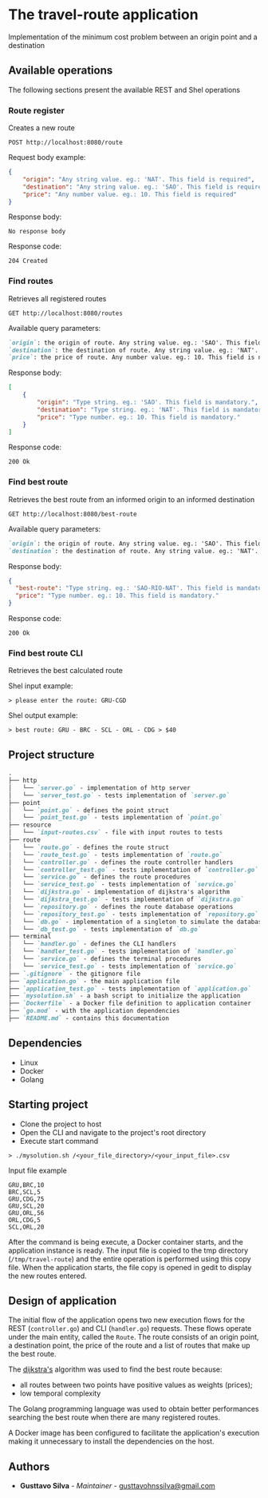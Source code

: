 # The travel-route application
Implementation of the minimum cost problem between an origin point and a destination

## Available operations
The following sections present the available REST and Shel operations

### Route register
Creates a new route

```
POST http://localhost:8080/route
```

Request body example:
```JSON
{
	"origin": "Any string value. eg.: 'NAT'. This field is required",
	"destination": "Any string value. eg.: 'SAO'. This field is required",
	"price": "Any number value. eg.: 10. This field is required"
}
```

Response body:
```
No response body
```

Response code:
```
204 Created
```

### Find routes
Retrieves all registered routes

```
GET http://localhost:8080/routes
```

Available query parameters:
```MARKDOWN
`origin`: the origin of route. Any string value. eg.: 'SAO'. This field is not mandatory.
`destination`: the destination of route. Any string value. eg.: 'NAT'. This field is not mandatory.
`price`: the price of route. Any number value. eg.: 10. This field is not mandatory.
```

Response body:
```JSON
[
    {
    	"origin": "Type string. eg.: 'SAO'. This field is mandatory.",
    	"destination": "Type string. eg.: 'NAT'. This field is mandatory.",
    	"price": "Type number. eg.: 10. This field is mandatory."
    }
]    
```

Response code:
```
200 Ok
```

### Find best route
Retrieves the best route from an informed origin to an informed destination

```
GET http://localhost:8080/best-route
```

Available query parameters:
```MARKDOWN
`origin`: the origin of route. Any string value. eg.: 'SAO'. This field is mandatory.
`destination`: the destination of route. Any string value. eg.: 'NAT'. This field is mandatory.
```

Response body:
```JSON
{
  "best-route": "Type string. eg.: 'SAO-RIO-NAT'. This field is mandatory.",
  "price": "Type number. eg.: 10. This field is mandatory."
}
```

Response code:
```
200 Ok
```

### Find best route CLI
Retrieves the best calculated route

Shel input example:
```SHELL
> please enter the route: GRU-CGD
```

Shel output example:
```SHELL
> best route: GRU - BRC - SCL - ORL - CDG > $40
```

## Project structure
```MARKDOWN
.
├── http
│   └── `server.go` - implementation of http server
│   └── `server_test.go` - tests implementation of `server.go`
├── point
│   └── `point.go` - defines the point struct
│   └── `point_test.go` - tests implementation of `point.go`
├── resource
│   └── `input-routes.csv` - file with input routes to tests
├── route
│   └── `route.go` - defines the route struct
│   └── `route_test.go` - tests implementation of `route.go`
│   └── `controller.go` - defines the route controller handlers
│   └── `controller_test.go` - tests implementation of `controller.go`
│   └── `service.go` - defines the route procedures
│   └── `service_test.go` - tests implementation of `service.go`
│   └── `dijkstra.go` - implementation of dijkstra's algorithm 
│   └── `dijkstra_test.go` - tests implementation of `dijkstra.go`
│   └── `repository.go` - defines the route database operations
│   └── `repository_test.go` - tests implementation of `repository.go`
│   └── `db.go` - implementation of a singleton to simulate the database 
│   └── `db_test.go` - tests implementation of `db.go`
├── terminal
│   └── `handler.go` - defines the CLI handlers
│   └── `handler_test.go` - tests implementation of `handler.go`
│   └── `service.go` - defines the terminal procedures
│   └── `service_test.go` - tests implementation of `service.go`
├── `.gitignore` - the gitignore file
├── `application.go` - the main application file
├── `application_test.go` - tests implementation of `application.go`
├── `mysolution.sh` - a bash script to initialize the application
├── `Dockerfile` - a Docker file definition to application container
├── `go.mod` - with the application dependencies
├── `README.md` - contains this documentation
```

## Dependencies
* Linux
* Docker
* Golang

## Starting project
* Clone the project to host
* Open the CLI and navigate to the project's root directory
* Execute start command
```SHELL
> ./mysolution.sh /<your_file_directory>/<your_input_file>.csv
```

Input file example
```CSV
GRU,BRC,10
BRC,SCL,5
GRU,CDG,75
GRU,SCL,20
GRU,ORL,56
ORL,CDG,5
SCL,ORL,20
```

After the command is being execute, a Docker container starts, and the application instance is ready. The input file is copied 
to the tmp directory (`/tmp/travel-route`) and the entire operation is performed using this copy file. When the application starts, 
the file copy is opened in gedit to display the new routes entered.

## Design of application
The initial flow of the application opens two new execution flows for the REST (`controller.go`) and CLI (`handler.go`) requests. 
These flows operate under the main entity, called the `Route`. The route consists of an origin point, a destination point, the price 
of the route and a list of routes that make up the best route.

The [dijkstra's](https://en.wikipedia.org/wiki/Dijkstra%27s_algorithm) algorithm was used to find the best route because:
 * all routes between two points have positive values as weights (prices);
 * low temporal complexity

The Golang programming language was used to obtain better performances searching the best route when there are many registered routes.

A Docker image has been configured to facilitate the application's execution making it unnecessary to install the dependencies on the host.

## Authors
* **Gusttavo Silva** - *Maintainer* - [gusttavohnssilva@gmail.com](mailto:gusttavohnssilva@gmail.com)
